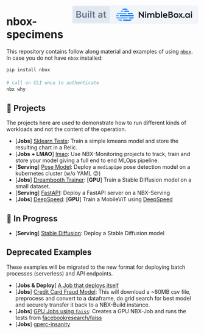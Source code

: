 <a href="https://nimblebox.ai/" target="_blank"><img src="./assets/built_at_nbx.svg" align="right"></a>

# nbox-specimens

This repository contains follow along material and examples of using [`nbox`](https://github.com/NimbleBoxAI/nbox). In case you do not have `nbox` installed:

```bash
pip install nbox

# call on CLI once to authenticate
nbx why
```

## 🌳 Projects

The projects here are used to demonstrate how to run different kinds of workloads and not the content of the operation.

- [**Jobs**] [Sklearn Tests](./sklearn_tests/): Train a simple kmeans model and store the resulting chart in a Relic.
- [**Jobs + LMAO**] [lmao](./lmao/): Use NBX-Monitoring projects to track, train and store your model giving a full end to end MLOps pipeline.
- [**Serving**] [Pose Model](./posemodel/): Deploy a `mediapipe` pose detection model on a kubernetes cluster (w/o YAML 😛)
- [**Jobs**] [Dreambooth Trainer](./dreambooth/): [**GPU**] Train a Stable Diffusion model on a small dataset.
- [**Serving**] [FastAPI](./fastapi_serving/): Deploy a FastAPI server on a NBX-Serving
- [**Jobs**] [DeepSpeed](./deepspeed): [**GPU**] Train a MobileViT using [DeepSpeed](https://www.deepspeed.ai/)

## 🚧 In Progress

- [**Serving**] [Stable Diffusion](./stable_diff/): Deploy a Stable Diffusion model

## Deprecated Examples

These examples will be migrated to the new format for deploying batch processes (serverless) and API endpoints.

- [**Jobs & Deploy**] [A Job that deploys itself](./deploy_itself/)
- [**Jobs**] [Credit Card Fraud Model](./jobs_credit_card_fraud/): This will download a ~80MB csv file, preprocess and convert to a dataframe, do grid search for best model and securely transfer it back to a NBX-Build instance.
- [**Jobs**] [GPU Jobs using `faiss`](./jobs_faiss_gpu/): Creates a GPU NBX-Job and runs the tests from [facebookresearch/faiss](https://github.com/facebookresearch/faiss)
- [**Jobs**] [gperc-insanity](./gperc-insanity/)
